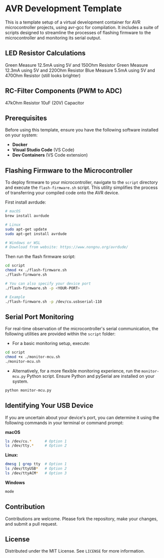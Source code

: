 # AVR Development Template

This is a template setup of a virtual development container for AVR microcontroller projects, using avr-gcc for compilation. It includes a suite of scripts designed to streamline the processes of flashing firmware to the microcontroller and monitoring its serial output.


## LED Resistor Calculations
Green Measure 12.5mA using 5V and 150Ohm Resistor
Green Measure 12.3mA using 5V and 220Ohm Resistor
Blue Measure  5.5mA  using 5V and 470Ohm Resistor (still looks brighter)

## RC-Filter Components (PWM to ADC)
47kOhm Resistor
10uF (20V) Capacitor

## Prerequisites
Before using this template, ensure you have the following software installed on your system:

- **Docker**
- **Visual Studio Code** (VS Code)
- **Dev Containers** (VS Code extension)

## Flashing Firmware to the Microcontroller
To deploy firmware to your microcontroller, navigate to the `script` directory and execute the `flash-firmware.sh` script. This utility simplifies the process of transferring your compiled code onto the AVR device.

First install avrdude:
```bash
# macOS
brew install avrdude

# Linux 
sudo apt-get update
sudo apt-get install avrdude

# Windows or WSL
# Download from website: https://www.nongnu.org/avrdude/
```

Then run the flash firmware script:
```bash
cd script
chmod +x ./flash-firmware.sh
./flash-firmware.sh

# You can also specify your device port
./flash-firmware.sh -p <YOUR-PORT>

# Example
./flash-firmware.sh -p /dev/cu.usbserial-110
```

## Serial Port Monitoring
For real-time observation of the microcontroller's serial communication, the following utilities are provided within the `script` folder:

- For a basic monitoring setup, execute:

```bash
cd script
chmod +x ./monitor-mcu.sh
./monitor-mcu.sh
```

- Alternatively, for a more flexible monitoring experience, run the `monitor-mcu.py` Python script. Ensure Python and pySerial are installed on your system.

```bash
python monitor-mcu.py
```

## Identifying Your USB Device
If you are uncertain about your device's port, you can determine it using the following commands in your terminal or command prompt:

**macOS**
```bash
ls /dev/cu.*      # Option 1
ls /dev/tty.*     # Option 2
```

**Linux:**
```bash
dmesg | grep tty  # Option 1
ls /dev/ttyUSB*   # Option 2
ls /dev/ttyACM*   # Option 3
```

**Windows**
```bash
mode
```

## Contribution
Contributions are welcome. Please fork the repository, make your changes, and submit a pull request.

## License
Distributed under the MIT License. See `LICENSE` for more information.